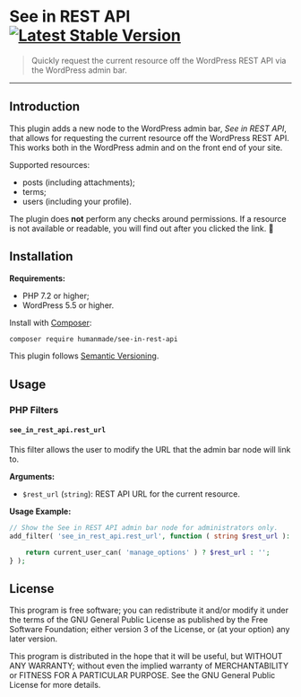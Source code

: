 # See in REST API [![Latest Stable Version](https://img.shields.io/packagist/v/humanmade/see-in-rest-api.svg)](https://packagist.org/packages/humanmade/see-in-rest-api) 

> Quickly request the current resource off the WordPress REST API via the WordPress admin bar.

----

## Introduction

This plugin adds a new node to the WordPress admin bar, _See in REST API_, that allows for requesting the current resource off the WordPress REST API.
This works both in the WordPress admin and on the front end of your site.

Supported resources:

- posts (including attachments);
- terms;
- users (including your profile).

The plugin does **not** perform any checks around permissions.
If a resource is not available or readable, you will find out after you clicked the link. 🙂

## Installation

**Requirements:**

- PHP 7.2 or higher;
- WordPress 5.5 or higher.

Install with [Composer](https://getcomposer.org):

```sh
composer require humanmade/see-in-rest-api
```

This plugin follows [Semantic Versioning](https://semver.org/).

## Usage

### PHP Filters

#### `see_in_rest_api.rest_url`

This filter allows the user to modify the URL that the admin bar node will link to.

**Arguments:**

* `$rest_url` (`string`): REST API URL for the current resource.

**Usage Example:**

```php
// Show the See in REST API admin bar node for administrators only.
add_filter( 'see_in_rest_api.rest_url', function ( string $rest_url ): string {

	return current_user_can( 'manage_options' ) ? $rest_url : '';
} );
```

## License

This program is free software; you can redistribute it and/or modify
it under the terms of the GNU General Public License as published by
the Free Software Foundation; either version 3 of the License, or
(at your option) any later version.

This program is distributed in the hope that it will be useful,
but WITHOUT ANY WARRANTY; without even the implied warranty of
MERCHANTABILITY or FITNESS FOR A PARTICULAR PURPOSE.  See the
GNU General Public License for more details.
